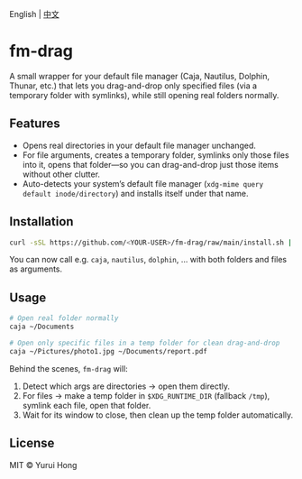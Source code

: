 English | [中文](README_zh.md)

# fm-drag

A small wrapper for your default file manager (Caja, Nautilus, Dolphin, Thunar, etc.) that lets you drag-and-drop only specified files (via a temporary folder with symlinks), while still opening real folders normally.

## Features

- Opens real directories in your default file manager unchanged.  
- For file arguments, creates a temporary folder, symlinks only those files into it, opens that folder—so you can drag-and-drop just those items without other clutter.  
- Auto-detects your system’s default file manager (`xdg-mime query default inode/directory`) and installs itself under that name.

## Installation

```bash
curl -sSL https://github.com/<YOUR-USER>/fm-drag/raw/main/install.sh | sudo bash
````

You can now call e.g. `caja`, `nautilus`, `dolphin`, … with both folders and files as arguments.

## Usage

```bash
# Open real folder normally
caja ~/Documents

# Open only specific files in a temp folder for clean drag-and-drop
caja ~/Pictures/photo1.jpg ~/Documents/report.pdf
```

Behind the scenes, `fm-drag` will:

1. Detect which args are directories → open them directly.
2. For files → make a temp folder in `$XDG_RUNTIME_DIR` (fallback `/tmp`), symlink each file, open that folder.
3. Wait for its window to close, then clean up the temp folder automatically.

## License

MIT © Yurui Hong

